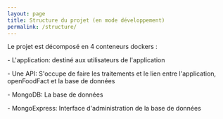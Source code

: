 ```yaml
---
layout: page
title: Structure du projet (en mode développement)
permalink: /structure/
---
```


<amp-img width="300" height="300" layout="responsive" src="{{site.url}}{{ site.structure }}"></amp-img>
<p style="text-align: justify;">
Le projet est décomposé en 4 conteneurs dockers :
</p>
<p>
 - L'application: destiné aux utilisateurs de l'application
</p>
<p>
 - Une API: S'occupe de faire les traitements et le lien entre l'application, openFoodFact et la base de données
</p>
<p>
 - MongoDB: La base de données
</p>
<p>
 - MongoExpress: Interface d'administration de la base de données
</p>

